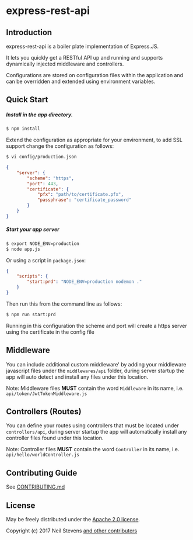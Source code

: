 # express-rest-api

## Introduction

express-rest-api is a boiler plate implementation of Express.JS.

It lets you quickly get a RESTful API up and running and supports dynamically injected middleware and controllers.

Configurations are stored on configuration files within the application and can be overridden and extended using environment variables.

## Quick Start

##### Install in the app directory.

``` bash
$ npm install
```

Extend the configuration as appropriate for your environment, to add SSL support change the configuration as follows:

``` bash
$ vi config/production.json
```

``` json
{
    "server": {
        "scheme": "https",
        "port": 443,
        "certificate": {
            "pfx": "path/to/certificate.pfx",
            "passphrase": "certificate_password"
        }
    }
}
```

##### Start your app server

``` bash
$ export NODE_ENV=production
$ node app.js
```

Or using a script in ```package.json```:

``` json
{
    "scripts": {
        "start:prd": "NODE_ENV=production nodemon ."
    }
}
```

Then run this from the command line as follows:

``` bash
$ npm run start:prd
```

Running in this configuration the scheme and port will create a https server using the certificate in the config file

## Middleware

You can include additional custom middleware' by adding your middleware javascript files under the ```middlewares/api``` folder, during server startup the app will auto detect and install any files under this location.

Note: Middleware files **MUST** contain the word ```Middleware``` in its name, i.e. ```api/token/JwtTokenMiddleware.js```

## Controllers (Routes)

You can define your routes using controllers that must be located under ```controllers/api```, during server startup the app will automatically install any controller files found under this location.

Note: Controller files **MUST** contain the word ```Controller``` in its name, i.e. ```api/hello/worldController.js```

## Contributing Guide

See [CONTRIBUTING.md](https://github.com/StickNitro/express-rest-api/blob/master/CONTRIBUTING.md)

## License

May be freely distributed under the [Apache 2.0 license](https://raw.githubusercontent.com/StickNitro/express-rest-api/master/LICENSE).

Copyright (c) 2017 Neil Stevens [and other contributers](https://github.com/StickNitro/express-rest-api/graphs/contributors)
